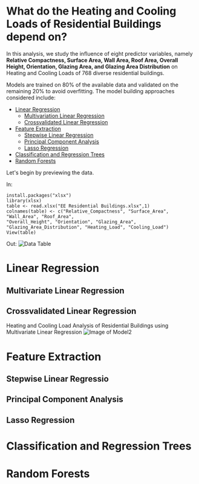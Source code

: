 # What do the Heating and Cooling Loads of Residential Buildings depend on?

In this analysis, we study the influence of eight predictor variables, namely **Relative Compactness, Surface Area, Wall Area, Roof Area, Overall Height, Orientation, Glazing Area, and Glazing Area Distribution** on Heating and Cooling Loads of 768 diverse residential buildings.

Models are trained on 80% of the available data and validated on the remaining 20% to avoid overfitting. 
The model building approaches considered include:

* [Linear Regression](linear-regression)
  * [Multivariation Linear Regression](multivariate-linear-regression)
  * [Crossvalidated Linear Regression](crossvalidated-linear-regression)
* [Feature Extraction](feature-extraction)
  * [Stepwise Linear Regression](stepwise-linear-regression)
  * [Principal Component Analysis](principal-component-analysis)
  * [Lasso Regression](lasso-regression)
 * [Classification and Regression Trees](classification-and-regression-trees)
 * [Random Forests](random-forests)
 
 Let's begin by previewing the data. 
 
In: 
```
install.packages("xlsx")
library(xlsx)
table <- read.xlsx("EE Residential Buildings.xlsx",1)
colnames(table) <- c("Relative_Compactness", "Surface_Area", "Wall_Area", "Roof_Area", 
"Overall_Height", "Orientation", "Glazing_Area", "Glazing_Area_Distribution", "Heating_Load", "Cooling_Load")
View(table)
```

Out: ![Data Table](https://raw.githubusercontent.com/MeeraSharma/Residential-Energy-Efficiency.github.io/master/docs/DataTable.JPG)


# Linear Regression
## Multivariate Linear Regression
## Crossvalidated Linear Regression
Heating and Cooling Load Analysis of Residential Buildings using Multivariate Linear Regression
![Image of Model2](https://raw.githubusercontent.com/MeeraSharma/Residential-Energy-Efficiency-SLR.github.io/master/docs/Model2_HL.PNG)
# Feature Extraction
## Stepwise Linear Regressio
## Principal Component Analysis
## Lasso Regression
# Classification and Regression Trees
# Random Forests


